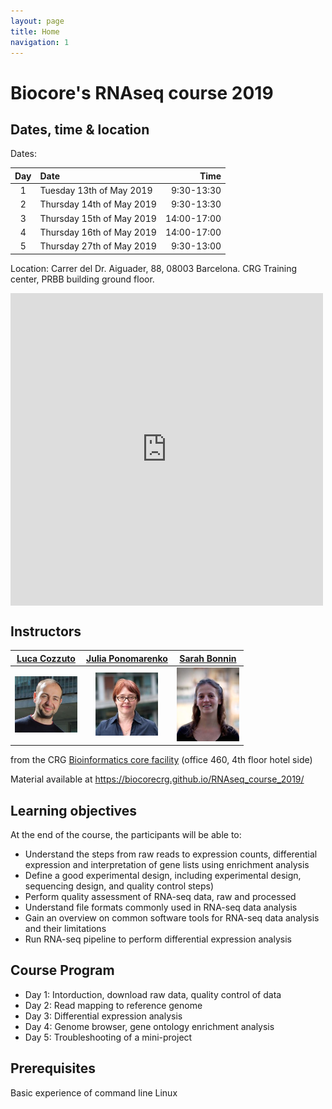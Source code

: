 ```yaml
---
layout: page
title: Home
navigation: 1
---
```


# Biocore's RNAseq course 2019

## Dates, time & location

Dates:

| Day  | Date  | Time  |
| :---:  | :---  | ---:  |
| 1 | Tuesday 13th of May 2019|9:30-13:30|
| 2 | Thursday 14th of May 2019|9:30-13:30| 
| 3 | Thursday 15th of May 2019|14:00-17:00| 
| 4 | Thursday 16th of May 2019|14:00-17:00| 
| 5 | Thursday 27th of May 2019|9:30-13:00| 


Location:
Carrer del Dr. Aiguader, 88, 08003 Barcelona.
CRG Training center, PRBB building ground floor. 

<iframe src="https://www.google.com/maps/embed?pb=!1m14!1m8!1m3!1d11973.94726186489!2d2.1942455!3d41.3852331!3m2!1i1024!2i768!4f13.1!3m3!1m2!1s0x0%3A0x81e449abea5aae0e!2sPRBB+Parc+de+Recerca+Biom%C3%A8dica+de+Barcelona!5e0!3m2!1sit!2ses!4v1551808726678" width="500" height="500" align="middle" frameborder="0" style="border:0" allowfullscreen></iframe>







## Instructors

|[Luca Cozzuto](mailto:luca.cozzuto@crg.eu)| [Julia Ponomarenko](mailto:julia.ponomarenko@crg.eu)  | [Sarah Bonnin](mailto:sarah.bonnin@crg.eu) |
| :---:  | :---:  | :---:  |
|<a href="https://biocore.crg.eu/wiki/User:Lcozzuto"><img src="pics/lcozzuto.jpg" width="100"/> </a> |<a href="https://biocore.crg.eu/wiki/User:Jponomarenko"><img src="pics/ponomarenko.jpg" width="100"/> </a> |<a href="https://biocore.crg.eu/wiki/User:SBonnin"><img src="pics/sbonnin.jpg" width="100"/></a> | 


from the CRG [Bioinformatics core facility](https://biocore.crg.eu/) (office 460, 4th floor hotel side)

Material available at https://biocorecrg.github.io/RNAseq_course_2019/

##  Learning objectives
At the end of the course, the participants will be able to:
*	Understand the steps from raw reads to expression counts, differential expression and interpretation of gene lists using enrichment analysis
*	Define a good experimental design, including experimental design, sequencing design, and quality control steps)
*	Perform quality assessment of RNA-seq data, raw and processed
*	Understand file formats commonly used in RNA-seq data analysis
*	Gain an overview on common software tools for RNA-seq data analysis and their limitations
*	Run RNA-seq pipeline to perform differential expression analysis


##  Course Program
*	Day 1: Intorduction, download raw data, quality control of data
*	Day 2: Read mapping to reference genome
*	Day 3: Differential expression analysis
*	Day 4: Genome browser, gene ontology enrichment analysis
*	Day 5: Troubleshooting of a mini-project


## Prerequisites
Basic experience of command line Linux


